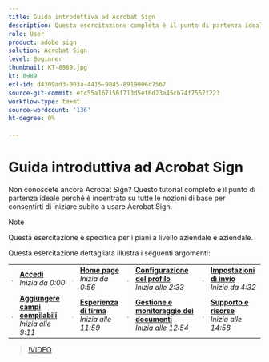 ```yaml
---
title: Guida introduttiva ad Acrobat Sign
description: Questa esercitazione completa è il punto di partenza ideale per i nuovi mittenti in Adobe Sign
role: User
product: adobe sign
solution: Acrobat Sign
level: Beginner
thumbnail: KT-8989.jpg
kt: 8989
exl-id: d4309ad3-003a-4415-9845-8919006c7567
source-git-commit: efc55a167156f713d5ef6d23a45cb74f7567f223
workflow-type: tm+mt
source-wordcount: '136'
ht-degree: 0%

---
```


# Guida introduttiva ad Acrobat Sign

Non conoscete ancora Acrobat Sign? Questo tutorial completo è il punto di partenza ideale perché è incentrato su tutte le nozioni di base per consentirti di iniziare subito a usare Acrobat Sign.

>[!NOTE]
>
>Questa esercitazione è specifica per i piani a livello aziendale e aziendale.

Questa esercitazione dettagliata illustra i seguenti argomenti:

<table style="table-layout:auto">
<tr>
  <td>
    <a href="https://video.tv.adobe.com/v/337151?hidetitle=true">
      <img alt="Avanzamento rapido dell’immagine" src="../assets/Stepforward_18.png" />
    </a>
  </td>
  <td>
     <a href="https://video.tv.adobe.com/v/337151?hidetitle=true"><strong>Accedi</strong></a>
         <br>
        <em>Inizia da 0:00</em>
    </td>
     <td>
    <a href="https://video.tv.adobe.com/v/337151/?autoplay=true&t=56">
      <img alt="Avanzamento rapido dell’immagine" src="../assets/Stepforward_18.png" />
    </a>
  </td>
  <td>
     <a href="https://video.tv.adobe.com/v/337151/?autoplay=true&t=56"><strong>Home page</strong></a>
         <br>
        <em>Inizia da 0:56</em>
    </td>
    <td>
    <a href="https://video.tv.adobe.com/v/337151/?autoplay=true&t=153">
      <img alt="Avanzamento rapido dell’immagine" src="../assets/Stepforward_18.png" />
    </a>
  </td>
  <td>
     <a href="https://video.tv.adobe.com/v/337151/?autoplay=true&t=153"><strong>Configurazione del profilo</strong></a>
        <br>
        <em>Inizia alle 2:33</em>
    </td>
    <td>
    <a href="https://video.tv.adobe.com/v/337151/?autoplay=true&t=272">
      <img alt="Avanzamento rapido dell’immagine" src="../assets/Stepforward_18.png" />
    </a>
  </td>
  <td>
     <a href="https://video.tv.adobe.com/v/337151/?autoplay=true&t=272"><strong>Impostazioni di invio</strong></a>
        <br>
        <em>Inizia da 4:32</em>
    </td>
  </tr>
  <tr>
    <td>
    <a href="https://video.tv.adobe.com/v/337151/?autoplay=true&t=551">
      <img alt="Avanzamento rapido dell’immagine" src="../assets/Stepforward_18.png" />
    </a>
  </td>
  <td>
     <a href="https://video.tv.adobe.com/v/337151/?autoplay=true&t=551"><strong>Aggiungere campi compilabili</strong></a>
         <br>
        <em>Inizia alle 9:11</em>
    </td>
    <td>
    <a href="https://video.tv.adobe.com/v/337151/?autoplay=true&t=719">
      <img alt="Avanzamento rapido dell’immagine" src="../assets/Stepforward_18.png" />
    </a>
  </td>
  <td>
     <a href="https://video.tv.adobe.com/v/337151/?autoplay=true&t=719"><strong>Esperienza di firma</strong></a>
        <br>
        <em>Inizia alle 11:59</em>
    </td>
    <td>
    <a href="https://video.tv.adobe.com/v/337151/?autoplay=true&t=774">
      <img alt="Avanzamento rapido dell’immagine" src="../assets/Stepforward_18.png" />
    </a>
  </td>
  <td>
     <a href="https://video.tv.adobe.com/v/337151/?autoplay=true&t=774"><strong>Gestione e monitoraggio dei documenti</strong></a>
        <br>
        <em>Inizia alle 12:54</em>
    </td>
    <td>
    <a href="https://video.tv.adobe.com/v/337151/?autoplay=true&t=898">
      <img alt="Avanzamento rapido dell’immagine" src="../assets/Stepforward_18.png" />
    </a>
  </td>
  <td>
     <a href="https://video.tv.adobe.com/v/337151/?autoplay=true&t=898"><strong>Supporto e risorse</strong></a>
        <br>
        <em>Inizia alle 14:58</em>
    </td>
  </tr>
  </table>

>[!VIDEO](https://video.tv.adobe.com/v/337151?hidetitle=true)
